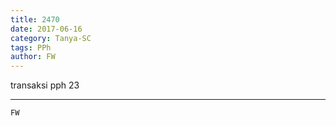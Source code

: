 ```yaml
---
title: 2470
date: 2017-06-16
category: Tanya-SC
tags: PPh
author: FW
---
```


transaksi pph 23

---



`FW`
